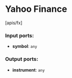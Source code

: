 # Yahoo Finance

[apis/fx]

### Input ports:

* __symbol__: `any`


### Output ports:

* __instrument__: `any`


